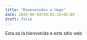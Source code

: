 ```yaml
---
title: "Bienvenidos a Hugo"
date: 2020-06-03T19:02:15+01:00
draft: false
---
```


Esta es la bienvenida a este sitio web
